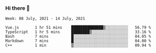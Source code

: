 ### Hi there 👋
<!--START_SECTION:waka-->
```text
Week: 08 July, 2021 - 14 July, 2021

Vue.js       1 hr 51 mins    ██████████████▒░░░░░░░░░░   56.79 % 
TypeScript   1 hr 5 mins     ████████▒░░░░░░░░░░░░░░░░   33.16 % 
Bash         7 mins          █░░░░░░░░░░░░░░░░░░░░░░░░   04.05 % 
Markdown     7 mins          █░░░░░░░░░░░░░░░░░░░░░░░░   04.00 % 
C++          1 min           ▒░░░░░░░░░░░░░░░░░░░░░░░░   00.94 % 
```
<!--END_SECTION:waka-->

<p align="center"> </p>


<!--
**thallard/thallard** is a ✨ _special_ ✨ repository because its `README.md` (this file) appears on your GitHub profile.

Here are some ideas to get you started:

- 🔭 I’m currently working on ...
- 🌱 I’m currently learning ...
- 👯 I’m looking to collaborate on ...
- 🤔 I’m looking for help with ...
- 💬 Ask me about ...
- 📫 How to reach me: ...
- 😄 Pronouns: ...
- ⚡ Fun fact: ...
-->
